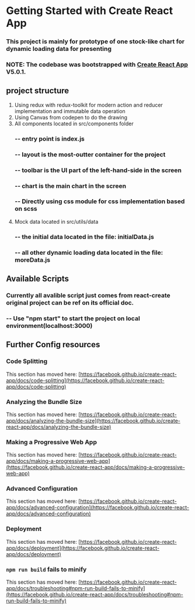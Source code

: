 # Getting Started with Create React App
### This project is mainly for prototype of one stock-like chart for dynamic loading data for presenting
### NOTE: The codebase was bootstrapped with [Create React App](https://github.com/facebook/create-react-app) V5.0.1.

## project structure
1. Using redux with redux-toolkit for modern action and reducer implementation and immutable data operation
2. Using Canvas from codepen to do the drawing
3. All components located in src/components folder
   ### -- entry point is index.js
   ### -- layout is the most-outter container for the project
   ### -- toolbar is the UI part of the left-hand-side in the screen
   ### -- chart is the main chart in the screen
   ### -- Directly using css module for css implementation based on scss
4. Mock data located in src/utils/data 
   ### -- the initial data located in the file: initialData.js
   ### -- all other dynamic loading data located in the file: moreData.js


## Available Scripts

### Currently all avalible script just comes from react-create original project can be ref on its official doc.
### -- Use "npm start" to start the project on local environment(localhost:3000)



## Further Config resources

### Code Splitting

This section has moved here: [https://facebook.github.io/create-react-app/docs/code-splitting](https://facebook.github.io/create-react-app/docs/code-splitting)

### Analyzing the Bundle Size

This section has moved here: [https://facebook.github.io/create-react-app/docs/analyzing-the-bundle-size](https://facebook.github.io/create-react-app/docs/analyzing-the-bundle-size)

### Making a Progressive Web App

This section has moved here: [https://facebook.github.io/create-react-app/docs/making-a-progressive-web-app](https://facebook.github.io/create-react-app/docs/making-a-progressive-web-app)

### Advanced Configuration

This section has moved here: [https://facebook.github.io/create-react-app/docs/advanced-configuration](https://facebook.github.io/create-react-app/docs/advanced-configuration)

### Deployment

This section has moved here: [https://facebook.github.io/create-react-app/docs/deployment](https://facebook.github.io/create-react-app/docs/deployment)

### `npm run build` fails to minify

This section has moved here: [https://facebook.github.io/create-react-app/docs/troubleshooting#npm-run-build-fails-to-minify](https://facebook.github.io/create-react-app/docs/troubleshooting#npm-run-build-fails-to-minify)
